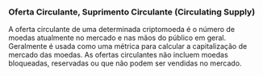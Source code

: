 ### Oferta Circulante, Suprimento Circulante (Circulating Supply)

A oferta circulante de uma determinada criptomoeda é o número de moedas atualmente no mercado e nas mãos do público em geral. Geralmente é usada como uma métrica para calcular a capitalização de mercado das moedas. As ofertas circulantes não incluem moedas bloqueadas, reservadas ou que não podem ser vendidas no mercado.
